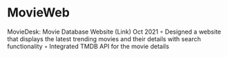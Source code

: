 # MovieWeb
MovieDesk: Movie Database Website (Link) Oct 2021 ◦ Designed a website that displays the latest trending movies and their details with search functionality ◦ Integrated TMDB API for the movie details
